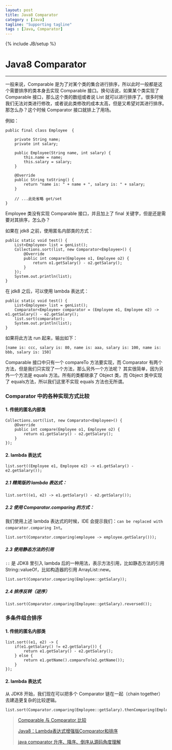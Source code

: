 ```yaml
---
layout: post
title: Java8 Comparator
category : [Java]
tagline: "Supporting tagline"
tags : [Java, Comparator]
---
```

{% include JB/setup %}
# Java8 Comparator
---

一般来说，Comparable 是为了对某个类的集合进行排序，所以此时一般都是这个需要排序的类本身去实现 Comparable 接口。换句话说，如果某个类实现了 Comparable 接口，那么这个类的数组或者说 List 就可以进行排序了。很多时候我们无法对类进行修改，或者说此类修改的成本太高，但是又希望对其进行排序。那怎么办？这个时候 Comparator 接口就排上了用场。

<!--break-->

例如：
```
public final class Employee  {

    private String name;
    private int salary;

    public Employee(String name, int salary) {
        this.name = name;
        this.salary = salary;
    }

    @Override
    public String toString() {
        return "name is: " + name + ", salary is: " + salary;
    }

    // ...此处省略 get/set
}
```
Employee 类没有实现 Comparable 接口，并且加上了 final 关键字，但是还是需要对其排序，怎么办？

如果在 jdk8 之前，使用匿名内部类的方式：
```
public static void test() {
    List<Employee> list = genList();
    Collections.sort(list, new Comparator<Employee>() {
        @Override
        public int compare(Employee o1, Employee o2) {
            return o1.getSalary() - o2.getSalary();
        }
    });
    System.out.println(list);
}
```

在 jdk8 之后，可以使用 lambda 表达式：
```
public static void test() {
    List<Employee> list = genList();
    Comparator<Employee> comparator = (Employee e1, Employee e2) -> e1.getSalary() - e2.getSalary();
    list.sort(comparator);
    System.out.println(list);
}
```

如果将此方法 run 起来，输出如下：
```
[name is: ccc, salary is: 80, name is: aaa, salary is: 100, name is: bbb, salary is: 150]
```

Comparable 接口中只有一个 compareTo 方法要实现，而 Comparator 有两个方法，但是我们只实现了一个方法，那么另外一个方法呢？
其实很简单，因为另外一个方法是 equals 方法。所有的类都继承了 Object 类，而 Object 类中实现了 equals方法，所以我们这里不实现 equals 方法也无所谓。

### Comparator 中的各种实现方式比较
#### 1. 传统的匿名内部类
```
Collections.sort(list, new Comparator<Employee>() {
    @Override
    public int compare(Employee o1, Employee o2) {
        return o1.getSalary() - o2.getSalary();
    }
});
```

#### 2. lambda 表达式
```
list.sort((Employee e1, Employee e2) -> e1.getSalary() - e2.getSalary());
```

##### 2.1 精简版的 lambda 表达式：
```
list.sort((e1, e2) -> e1.getSalary() - e2.getSalary());
```

##### 2.2 使用 Comparator.comparing 的方式：
我们使用上述 lambda 表达式的时候，IDE 会提示我们：`can be replaced with comparator.comparing Int`。
```
list.sort(Comparator.comparing(employee -> employee.getSalary()));
```

##### 2.3 使用静态方法的引用
`::` 是 JDK8 里引入 lambda 后的一种用法，表示方法引用，比如静态方法的引用 String::valueOf，比如构造器的引用 ArrayList::new。
```
list.sort(Comparator.comparing(Employee::getSalary));
```

##### 2.4 排序反转（逆序）
```
list.sort(Comparator.comparing(Employee::getSalary).reversed());
```

### 多条件组合排序
#### 1. 传统的匿名内部类
```
list.sort((e1, e2) -> {
    if(e1.getSalary() != e2.getSalary()) {
        return e1.getSalary() - e2.getSalary();
    } else {
        return e1.getName().compareTo(e2.getName());
    }
});
```

#### 2. lambda 表达式

从 JDK8 开始，我们现在可以把多个 Comparator 链在一起（chain together）去建造更复杂的比较逻辑。
```
list.sort(Comparator.comparing(Employee::getSalary).thenComparing(Employee::getName));
```

> [Comparable 与 Comparator 比较](https://blog.csdn.net/bitcarmanlee/article/details/73381705)
> 
> [Java8：Lambda表达式增强版Comparator和排序](http://www.importnew.com/15259.html)
> 
> [java comparator 升序、降序、倒序从源码角度理解](https://blog.csdn.net/u013066244/article/details/78997869)
